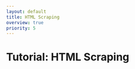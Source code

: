 ```yaml
---
layout: default
title: HTML Scraping
overview: true
priority: 5
---
```



Tutorial: HTML Scraping
=======================

